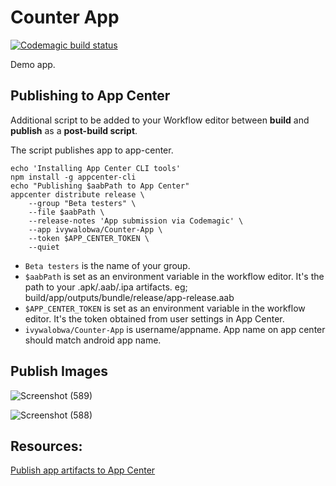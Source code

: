 # Counter App
[![Codemagic build status](https://api.codemagic.io/apps/62614885eb4a9ade4d72e9f4/62614885eb4a9ade4d72e9f3/status_badge.svg)](https://codemagic.io/apps/62614885eb4a9ade4d72e9f4/62614885eb4a9ade4d72e9f3/latest_build)

Demo app. 

## Publishing to App Center

Additional script to be added to your Workflow editor between **build** and **publish** as a **post-build script**.

The script publishes app to app-center. 


```
echo 'Installing App Center CLI tools'
npm install -g appcenter-cli
echo "Publishing $aabPath to App Center"
appcenter distribute release \
    --group "Beta testers" \
    --file $aabPath \
    --release-notes 'App submission via Codemagic' \
    --app ivywalobwa/Counter-App \
    --token $APP_CENTER_TOKEN \
    --quiet
```  

- `Beta testers` is the name of your group. 
-  `$aabPath` is set as an environment variable in the workflow editor. It's the path to your .apk/.aab/.ipa artifacts. eg; build/app/outputs/bundle/release/app-release.aab
-  `$APP_CENTER_TOKEN` is set as an environment variable in the workflow editor. It's the token obtained from user settings in App Center.
-  `ivywalobwa/Counter-App` is username/appname. App name on app center should match android app name. 


## Publish Images
![Screenshot (589)](https://user-images.githubusercontent.com/49009293/164490446-8cc452ce-def6-4540-9720-b4ae34dbb09f.png)


![Screenshot (588)](https://user-images.githubusercontent.com/49009293/164490660-71195049-db6e-42c9-892e-da7fb84dfbf1.png)


## Resources:
[Publish app artifacts to App Center](https://docs.codemagic.io/knowledge-base/publish-app-artifacts-to-app-center/)

